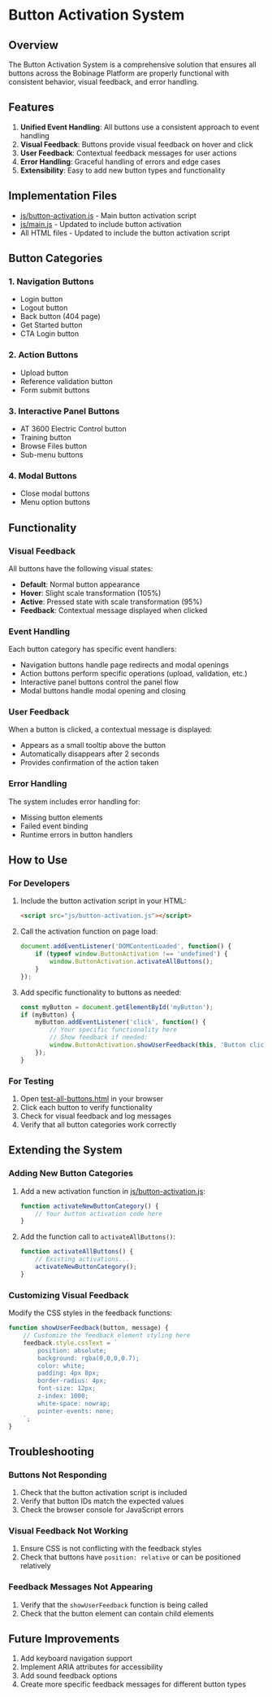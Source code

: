 # Button Activation System

## Overview
The Button Activation System is a comprehensive solution that ensures all buttons across the Bobinage Platform are properly functional with consistent behavior, visual feedback, and error handling.

## Features
1. **Unified Event Handling**: All buttons use a consistent approach to event handling
2. **Visual Feedback**: Buttons provide visual feedback on hover and click
3. **User Feedback**: Contextual feedback messages for user actions
4. **Error Handling**: Graceful handling of errors and edge cases
5. **Extensibility**: Easy to add new button types and functionality

## Implementation Files
- [js/button-activation.js](js/button-activation.js) - Main button activation script
- [js/main.js](js/main.js) - Updated to include button activation
- All HTML files - Updated to include the button activation script

## Button Categories

### 1. Navigation Buttons
- Login button
- Logout button
- Back button (404 page)
- Get Started button
- CTA Login button

### 2. Action Buttons
- Upload button
- Reference validation button
- Form submit buttons

### 3. Interactive Panel Buttons
- AT 3600 Electric Control button
- Training button
- Browse Files button
- Sub-menu buttons

### 4. Modal Buttons
- Close modal buttons
- Menu option buttons

## Functionality

### Visual Feedback
All buttons have the following visual states:
- **Default**: Normal button appearance
- **Hover**: Slight scale transformation (105%)
- **Active**: Pressed state with scale transformation (95%)
- **Feedback**: Contextual message displayed when clicked

### Event Handling
Each button category has specific event handlers:
- Navigation buttons handle page redirects and modal openings
- Action buttons perform specific operations (upload, validation, etc.)
- Interactive panel buttons control the panel flow
- Modal buttons handle modal opening and closing

### User Feedback
When a button is clicked, a contextual message is displayed:
- Appears as a small tooltip above the button
- Automatically disappears after 2 seconds
- Provides confirmation of the action taken

### Error Handling
The system includes error handling for:
- Missing button elements
- Failed event binding
- Runtime errors in button handlers

## How to Use

### For Developers
1. Include the button activation script in your HTML:
   ```html
   <script src="js/button-activation.js"></script>
   ```

2. Call the activation function on page load:
   ```javascript
   document.addEventListener('DOMContentLoaded', function() {
       if (typeof window.ButtonActivation !== 'undefined') {
           window.ButtonActivation.activateAllButtons();
       }
   });
   ```

3. Add specific functionality to buttons as needed:
   ```javascript
   const myButton = document.getElementById('myButton');
   if (myButton) {
       myButton.addEventListener('click', function() {
           // Your specific functionality here
           // Show feedback if needed:
           window.ButtonActivation.showUserFeedback(this, 'Button clicked!');
       });
   }
   ```

### For Testing
1. Open [test-all-buttons.html](test-all-buttons.html) in your browser
2. Click each button to verify functionality
3. Check for visual feedback and log messages
4. Verify that all button categories work correctly

## Extending the System

### Adding New Button Categories
1. Add a new activation function in [js/button-activation.js](js/button-activation.js):
   ```javascript
   function activateNewButtonCategory() {
       // Your button activation code here
   }
   ```

2. Add the function call to `activateAllButtons()`:
   ```javascript
   function activateAllButtons() {
       // Existing activations...
       activateNewButtonCategory();
   }
   ```

### Customizing Visual Feedback
Modify the CSS styles in the feedback functions:
```javascript
function showUserFeedback(button, message) {
    // Customize the feedback element styling here
    feedback.style.cssText = `
        position: absolute;
        background: rgba(0,0,0,0.7);
        color: white;
        padding: 4px 8px;
        border-radius: 4px;
        font-size: 12px;
        z-index: 1000;
        white-space: nowrap;
        pointer-events: none;
    `;
}
```

## Troubleshooting

### Buttons Not Responding
1. Check that the button activation script is included
2. Verify that button IDs match the expected values
3. Check the browser console for JavaScript errors

### Visual Feedback Not Working
1. Ensure CSS is not conflicting with the feedback styles
2. Check that buttons have `position: relative` or can be positioned relatively

### Feedback Messages Not Appearing
1. Verify that the `showUserFeedback` function is being called
2. Check that the button element can contain child elements

## Future Improvements
1. Add keyboard navigation support
2. Implement ARIA attributes for accessibility
3. Add sound feedback options
4. Create more specific feedback messages for different button types